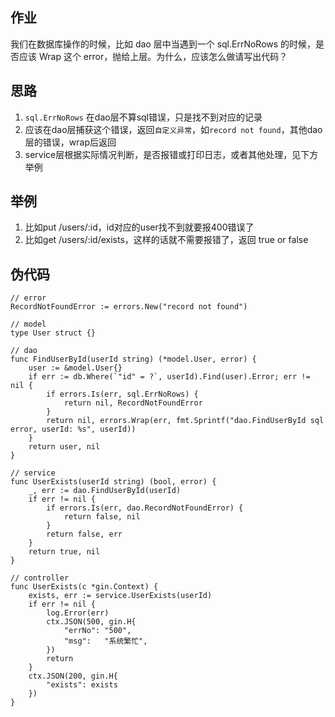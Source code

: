 ## 作业

我们在数据库操作的时候，比如 dao 层中当遇到一个 sql.ErrNoRows 的时候，是否应该 Wrap 这个 error，抛给上层。为什么，应该怎么做请写出代码？

## 思路


1. `sql.ErrNoRows` 在dao层不算sql错误，只是找不到对应的记录
2. 应该在dao层捕获这个错误，返回`自定义异常`，如`record not found`，其他dao层的错误，wrap后返回
3. service层根据实际情况判断，是否报错或打印日志，或者其他处理，见下方举例

## 举例

1. 比如put /users/:id，id对应的user找不到就要报400错误了
2. 比如get /users/:id/exists，这样的话就不需要报错了，返回 true or false

## 伪代码
    // error
    RecordNotFoundError := errors.New("record not found")
    
    // model
    type User struct {}
    
    // dao 
    func FindUserById(userId string) (*model.User, error) {
        user := &model.User{}
        if err := db.Where(`"id" = ?`, userId).Find(user).Error; err != nil {
            if errors.Is(err, sql.ErrNoRows) {
                return nil, RecordNotFoundError
            }
            return nil, errors.Wrap(err, fmt.Sprintf("dao.FindUserById sql error, userId: %s", userId))
        }
        return user, nil
    }
    
    // service
    func UserExists(userId string) (bool, error) {
        _, err := dao.FindUserById(userId)
        if err != nil {
            if errors.Is(err, dao.RecordNotFoundError) {
                return false, nil
            }
            return false, err
        }
        return true, nil
    }
    
    // controller
    func UserExists(c *gin.Context) {
        exists, err := service.UserExists(userId)
        if err != nil {
            log.Error(err)
            ctx.JSON(500, gin.H{
                "errNo": "500",
                "msg":   "系统繁忙",
            })
            return
        }
        ctx.JSON(200, gin.H{
            "exists": exists
        })
    }